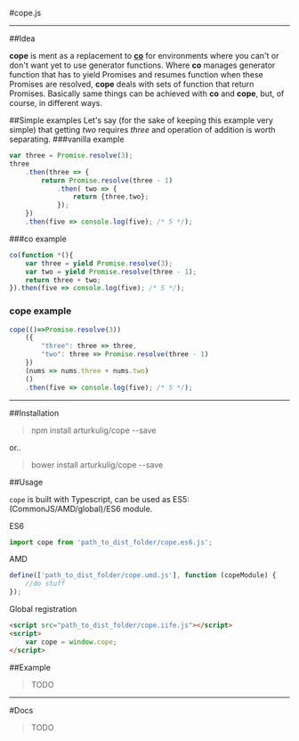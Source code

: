 #cope.js

---

##Idea

**cope** is ment as a replacement to **[co](https://github.com/tj/co)** for environments where you can't or don't want yet to use generator functions.
Where **co** manages generator function that has to yield Promises and resumes function when these Promises are resolved, **cope** deals with sets of function that return Promises.
Basically same things can be achieved with **co** and **cope**, but, of course, in different ways.

##Simple examples
Let's say (for the sake of keeping this example very simple) that getting *two* requires *three* and operation of addition is worth separating.
###vanilla example
```javascript
var three = Promise.resolve(3);
three
	.then(three => {
		return Promise.resolve(three - 1)
			.then( two => {
				return {three,two};
			});
	})
	.then(five => console.log(five); /* 5 */);
```
###co example
```javascript
co(function *(){
	var three = yield Promise.resolve(3);
	var two = yield Promise.resolve(three - 1);
	return three + two;
}).then(five => console.log(five); /* 5 */);
```
### cope example
```javascript
cope(()=>Promise.resolve(3))
	({
		"three": three => three,
		"two": three => Promise.resolve(three - 1)
	})
	(nums => nums.three + nums.two)
	()
	.then(five => console.log(five); /* 5 */);
```
---

##Installation
> npm install arturkulig/cope --save

or..
> bower install arturkulig/cope --save

##Usage

`cope` is built with Typescript, can be used as ES5:(CommonJS/AMD/global)/ES6 module.

ES6
```javascript
import cope from 'path_to_dist_folder/cope.es6.js';
```

AMD
```javascript
define(['path_to_dist_folder/cope.umd.js'], function (copeModule) {
    //do stuff
});
```

Global registration
```html
<script src="path_to_dist_folder/cope.iife.js"></script>
<script>
	var cope = window.cope;
</script>
```

##Example

>TODO

---
#Docs

>TODO
